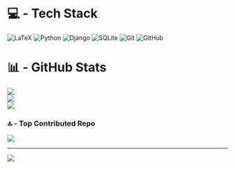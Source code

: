 
# 💻 - Tech Stack
![LaTeX](https://img.shields.io/badge/latex-%23008080.svg?style=for-the-badge&logo=latex&logoColor=white) ![Python](https://img.shields.io/badge/python-3670A0?style=for-the-badge&logo=python&logoColor=ffdd54) ![Django](https://img.shields.io/badge/django-%23092E20.svg?style=for-the-badge&logo=django&logoColor=white) ![SQLite](https://img.shields.io/badge/sqlite-%2307405e.svg?style=for-the-badge&logo=sqlite&logoColor=white) ![Git](https://img.shields.io/badge/git-%23F05033.svg?style=for-the-badge&logo=git&logoColor=white) ![GitHub](https://img.shields.io/badge/github-%23121011.svg?style=for-the-badge&logo=github&logoColor=white)
# 📊 - GitHub Stats
![](https://github-readme-stats.vercel.app/api?username=jln83&theme=tokyonight&hide_border=false&include_all_commits=true&count_private=true)<br/>
![](https://github-readme-streak-stats.herokuapp.com/?user=jln83&theme=tokyonight&hide_border=false)<br/>
![](https://github-readme-stats.vercel.app/api/top-langs/?username=jln83&theme=tokyonight&hide_border=false&include_all_commits=true&count_private=true&layout=compact)

### 🔝 - Top Contributed Repo
![](https://github-contributor-stats.vercel.app/api?username=jln83&limit=5&theme=tokyonight&combine_all_yearly_contributions=true)

---
[![](https://visitcount.itsvg.in/api?id=jln83&label=Profile%20Views&color=1&icon=5&pretty=true)](https://visitcount.itsvg.in)

<!-- Proudly created with GPRM ( https://gprm.itsvg.in ) -->
